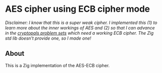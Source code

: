 # AES cipher using ECB cipher mode

*Disclaimer: I know that this is a super weak cipher. I implemented this (1) to learn more about the inner workings of AES and (2) so that I can advance in the [cryptopals problem sets](https://cryptopals.com/sets/1/challenges/7) which need a working ECB cipher. The Zig std lib doesn't provide one, so I made one!*

## About

This is a Zig implementation of the AES-ECB cipher.
